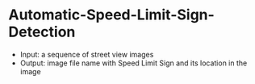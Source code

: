 Automatic-Speed-Limit-Sign-Detection
====================================
* Input: a sequence of street view images 
* Output: image file name with Speed Limit Sign and its location in the image 
